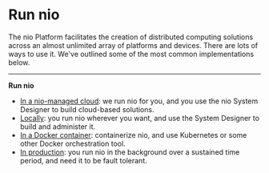 # Run nio

The nio Platform facilitates the creation of distributed computing solutions across an almost unlimited array of platforms and devices. There are lots of ways to use it. We've outlined some of the most common implementations below.

---
**Run nio**

* [In a nio-managed cloud](/running-nio/in-the-cloud.md): we run nio for you, and you use the nio System Designer to build cloud-based solutions.
* [Locally](/running-nio/locally.md): you run nio wherever you want, and use the System Designer to build and administer it.
* [In a Docker container](/running-nio/docker.md): containerize nio, and use Kubernetes or some other Docker orchestration tool.
* [In production](/running-nio/long-running.md): you run nio in the background over a sustained time period, and need it to be fault tolerant.
